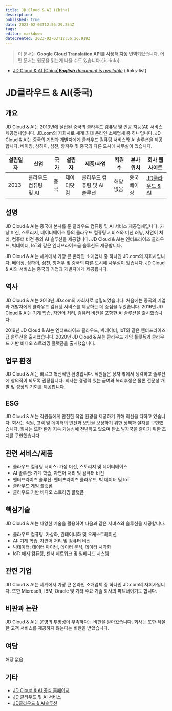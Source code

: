 ```yaml
---
title: JD Cloud & AI (China)
description: 
published: true
date: 2023-02-03T12:56:29.354Z
tags: 
editor: markdown
dateCreated: 2023-02-03T12:56:26.919Z
---
```


> 이 문서는 **Google Cloud Translation API를 사용해 자동 번역**되었습니다.
어떤 문서는 원문을 읽는게 나을 수도 있습니다.{.is-info}



- [JD Cloud & AI (China)***English** document is available*](/en/Knowledge-base/Dictionary/Company/jd-cloud--ai-china)
{.links-list}


# JD클라우드 & AI(중국)

## 개요
JD Cloud & AI는 2013년에 설립된 중국의 클라우드 컴퓨팅 및 인공 지능(AI) 서비스 제공업체입니다. JD.com의 자회사로 세계 최대 온라인 소매업체 중 하나입니다. JD Cloud & AI는 중국의 기업과 개발자에게 클라우드 컴퓨팅 서비스와 AI 솔루션을 제공합니다. 베이징, 상하이, 심천, 항저우 및 중국의 다른 도시에 사무실이 있습니다.

| 설립일자 | 산업 | 국가 | 설립자 | 제품/사업 | 직원 수 | 본사위치 | 회사 웹사이트 |
| ------------------ | ------- | ------- | ------- | ---------------- | ------------------ | ---------------------- | --------------- |
| 2013 | 클라우드 컴퓨팅 및 AI | 중국 | 제이디닷컴 | 클라우드 컴퓨팅 및 AI 솔루션 | 해당 없음 | 중국 베이징 | [JD클라우드 & AI](https://www.jdcloud.com/en) |

## 설명
JD Cloud & AI는 중국에 본사를 둔 클라우드 컴퓨팅 및 AI 서비스 제공업체입니다. 가상 머신, 스토리지, 데이터베이스 등의 클라우드 컴퓨팅 서비스와 머신 러닝, 자연어 처리, 컴퓨터 비전 등의 AI 솔루션을 제공합니다. JD Cloud & AI는 엔터프라이즈 클라우드, 빅데이터, IoT와 같은 엔터프라이즈급 솔루션도 제공합니다.

JD Cloud & AI는 세계에서 가장 큰 온라인 소매업체 중 하나인 JD.com의 자회사입니다. 베이징, 상하이, 심천, 항저우 및 중국의 다른 도시에 사무실이 있습니다. JD Cloud & AI의 서비스는 중국의 기업과 개발자에게 제공됩니다.

## 역사
JD Cloud & AI는 2013년 JD.com의 자회사로 설립되었습니다. 처음에는 중국의 기업과 개발자에게 클라우드 컴퓨팅 서비스를 제공하는 데 중점을 두었습니다. 2016년 JD Cloud & AI는 기계 학습, 자연어 처리, 컴퓨터 비전을 포함한 AI 솔루션을 출시했습니다.

2019년 JD Cloud & AI는 엔터프라이즈 클라우드, 빅데이터, IoT와 같은 엔터프라이즈급 솔루션을 출시했습니다. 2020년 JD Cloud & AI는 클라우드 게임 플랫폼과 클라우드 기반 비디오 스트리밍 플랫폼을 출시했습니다.

## 업무 환경
JD Cloud & AI는 빠르고 혁신적인 환경입니다. 직원들은 상자 밖에서 생각하고 솔루션에 창의적이 되도록 권장됩니다. 회사는 경쟁력 있는 급여와 복리후생은 물론 전문성 개발 및 성장의 기회를 제공합니다.

## ESG
JD Cloud & AI는 직원들에게 안전한 작업 환경을 제공하기 위해 최선을 다하고 있습니다. 회사는 직원, 고객 및 데이터의 안전과 보안을 보장하기 위한 정책과 절차를 구현했습니다. 회사는 또한 환경 지속 가능성에 전념하고 있으며 탄소 발자국을 줄이기 위한 조치를 구현했습니다.

## 관련 서비스/제품
- 클라우드 컴퓨팅 서비스: 가상 머신, 스토리지 및 데이터베이스
- AI 솔루션: 기계 학습, 자연어 처리 및 컴퓨터 비전
- 엔터프라이즈 솔루션: 엔터프라이즈 클라우드, 빅 데이터 및 IoT
- 클라우드 게임 플랫폼
- 클라우드 기반 비디오 스트리밍 플랫폼

## 핵심기술
JD Cloud & AI는 다양한 기술을 활용하여 다음과 같은 서비스와 솔루션을 제공합니다.

- 클라우드 컴퓨팅: 가상화, 컨테이너화 및 오케스트레이션
- AI: 기계 학습, 자연어 처리 및 컴퓨터 비전
- 빅데이터: 데이터 마이닝, 데이터 분석, 데이터 시각화
- IoT: 에지 컴퓨팅, 센서 네트워크 및 임베디드 시스템

## 관련 기업
JD Cloud & AI는 세계에서 가장 큰 온라인 소매업체 중 하나인 JD.com의 자회사입니다. 또한 Microsoft, IBM, Oracle 및 기타 주요 기술 회사의 파트너이기도 합니다.

## 비판과 논란
JD Cloud & AI는 운영의 투명성이 부족하다는 비판을 받아왔습니다. 회사는 또한 적절한 고객 서비스를 제공하지 않는다는 비판을 받았습니다.

## 여담
해당 없음

## 기타
- [JD Cloud & AI 공식 홈페이지](https://www.jdcloud.com/en)
- [JD 클라우드 및 AI 서비스](https://www.jdcloud.com/en/products)
- [JD클라우드 & AI솔루션](https://www.jdcloud.com/en/solutions)